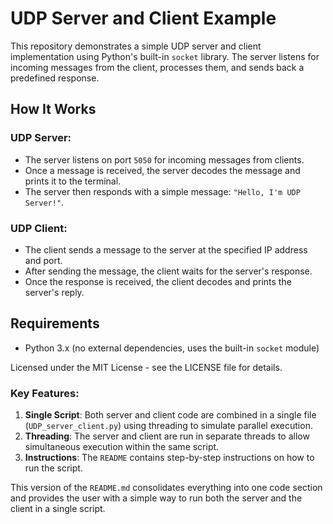 # UDP Server and Client Example

This repository demonstrates a simple UDP server and client implementation using Python's built-in `socket` library. The server listens for incoming messages from the client, processes them, and sends back a predefined response.

## How It Works

### UDP Server:
- The server listens on port `5050` for incoming messages from clients.
- Once a message is received, the server decodes the message and prints it to the terminal.
- The server then responds with a simple message: `"Hello, I'm UDP Server!"`.

### UDP Client:
- The client sends a message to the server at the specified IP address and port.
- After sending the message, the client waits for the server's response.
- Once the response is received, the client decodes and prints the server's reply.

## Requirements

- Python 3.x (no external dependencies, uses the built-in `socket` module)

Licensed under the MIT License - see the LICENSE file for details.


### Key Features:
1. **Single Script**: Both server and client code are combined in a single file (`UDP_server_client.py`) using threading to simulate parallel execution.
2. **Threading**: The server and client are run in separate threads to allow simultaneous execution within the same script.
3. **Instructions**: The `README` contains step-by-step instructions on how to run the script.

This version of the `README.md` consolidates everything into one code section and provides the user with a simple way to run both the server and the client in a single script.

